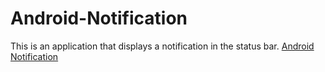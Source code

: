 # Android-Notification
This is an application that displays a notification in the status bar.
[Android Notification](https://appetize.io/app/dfeprbvh62nqmuv5xbtptjm9h4?device=nexus5&scale=75&orientation=portrait&osVersion=6.0)

